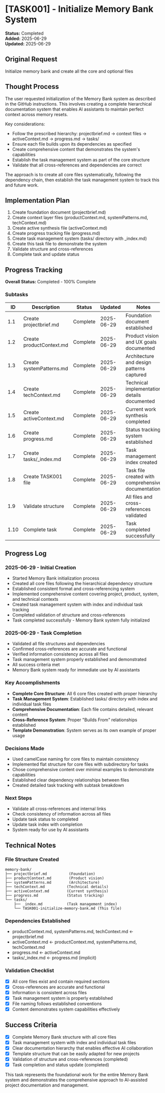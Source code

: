 # [TASK001] - Initialize Memory Bank System

**Status:** Completed  
**Added:** 2025-06-29  
**Updated:** 2025-06-29

## Original Request
Initialize memory bank and create all the core and optional files

## Thought Process
The user requested initialization of the Memory Bank system as described in the GitHub instructions. This involves creating a complete hierarchical documentation system that enables AI assistants to maintain perfect context across memory resets.

Key considerations:
- Follow the prescribed hierarchy: projectbrief.md → context files → activeContext.md → progress.md → tasks/
- Ensure each file builds upon its dependencies as specified
- Create comprehensive content that demonstrates the system's capabilities
- Establish the task management system as part of the core structure
- Validate that all cross-references and dependencies are correct

The approach is to create all core files systematically, following the dependency chain, then establish the task management system to track this and future work.

## Implementation Plan
1. Create foundation document (projectbrief.md)
2. Create context layer files (productContext.md, systemPatterns.md, techContext.md)
3. Create active synthesis file (activeContext.md)
4. Create progress tracking file (progress.md)
5. Create task management system (tasks/ directory with _index.md)
6. Create this task file to demonstrate the system
7. Validate structure and cross-references
8. Complete task and update status

## Progress Tracking

**Overall Status:** Completed - 100% Complete

### Subtasks
| ID | Description | Status | Updated | Notes |
|----|-------------|--------|---------|-------|
| 1.1 | Create projectbrief.md | Complete | 2025-06-29 | Foundation document established |
| 1.2 | Create productContext.md | Complete | 2025-06-29 | Product vision and UX goals documented |
| 1.3 | Create systemPatterns.md | Complete | 2025-06-29 | Architecture and design patterns captured |
| 1.4 | Create techContext.md | Complete | 2025-06-29 | Technical implementation details documented |
| 1.5 | Create activeContext.md | Complete | 2025-06-29 | Current work synthesis completed |
| 1.6 | Create progress.md | Complete | 2025-06-29 | Status tracking system established |
| 1.7 | Create tasks/_index.md | Complete | 2025-06-29 | Task management index created |
| 1.8 | Create TASK001 file | Complete | 2025-06-29 | Task file created with comprehensive documentation |
| 1.9 | Validate structure | Complete | 2025-06-29 | All files and cross-references validated |
| 1.10 | Complete task | Complete | 2025-06-29 | Task completed successfully |

## Progress Log

### 2025-06-29 - Initial Creation
- Started Memory Bank initialization process
- Created all core files following the hierarchical dependency structure
- Established consistent format and cross-referencing system
- Implemented comprehensive content covering project, product, system, and technical contexts
- Created task management system with index and individual task tracking
- Completed validation of structure and cross-references
- Task completed successfully - Memory Bank system fully initialized

### 2025-06-29 - Task Completion
- Validated all file structures and dependencies
- Confirmed cross-references are accurate and functional
- Verified information consistency across all files
- Task management system properly established and demonstrated
- All success criteria met
- Memory Bank system ready for immediate use by AI assistants

### Key Accomplishments
- **Complete Core Structure**: All 6 core files created with proper hierarchy
- **Task Management System**: Established tasks/ directory with index and individual task files
- **Comprehensive Documentation**: Each file contains detailed, relevant content
- **Cross-Reference System**: Proper "Builds From" relationships established
- **Template Demonstration**: System serves as its own example of proper usage

### Decisions Made
- Used camelCase naming for core files to maintain consistency
- Implemented flat structure for core files with subdirectory for tasks
- Chose comprehensive content over minimal examples to demonstrate capabilities
- Established clear dependency relationships between files
- Created detailed task tracking with subtask breakdown

### Next Steps
- Validate all cross-references and internal links
- Check consistency of information across all files
- Update task status to completed
- Update task index with completion
- System ready for use by AI assistants

## Technical Notes

### File Structure Created
```
memory-bank/
├── projectbrief.md          (Foundation)
├── productContext.md        (Product vision)
├── systemPatterns.md        (Architecture)
├── techContext.md          (Technical details)
├── activeContext.md        (Current synthesis)
├── progress.md             (Status tracking)
└── tasks/
    ├── _index.md           (Task management index)
    └── TASK001-initialize-memory-bank.md (This file)
```

### Dependencies Established
- productContext.md, systemPatterns.md, techContext.md ← projectbrief.md
- activeContext.md ← productContext.md, systemPatterns.md, techContext.md
- progress.md ← activeContext.md
- tasks/_index.md ← progress.md (implicit)

### Validation Checklist
- [x] All core files exist and contain required sections
- [x] Cross-references are accurate and functional
- [x] Information is consistent across files
- [x] Task management system is properly established
- [x] File naming follows established conventions
- [x] Content demonstrates system capabilities effectively

## Success Criteria
- [x] Complete Memory Bank structure with all core files
- [x] Task management system with index and individual task files
- [x] Clear documentation hierarchy that enables effective AI collaboration
- [x] Template structure that can be easily adapted for new projects
- [x] Validation of structure and cross-references (completed)
- [x] Task completion and status update (completed)

This task represents the foundational work for the entire Memory Bank system and demonstrates the comprehensive approach to AI-assisted project documentation and management.
